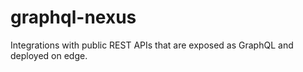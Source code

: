 # graphql-nexus
Integrations with public REST APIs that are exposed as GraphQL and deployed on edge.
